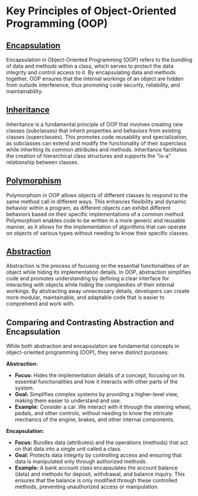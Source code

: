 # Key Principles of Object-Oriented Programming (OOP)

## [Encapsulation](Encapsulation.md)
Encapsulation in Object-Oriented Programming (OOP) refers to the bundling of data and methods within a class, which serves to protect the data integrity and control access to it. By encapsulating data and methods together, OOP ensures that the internal workings of an object are hidden from outside interference, thus promoting code security, reliability, and maintainability.

## [Inheritance](Inheritance.md)
Inheritance is a fundamental principle of OOP that involves creating new classes (subclasses) that inherit properties and behaviors from existing classes (superclasses). This promotes code reusability and specialization, as subclasses can extend and modify the functionality of their superclass while inheriting its common attributes and methods. Inheritance facilitates the creation of hierarchical class structures and supports the "is-a" relationship between classes.

## [Polymorphism](Polymorphism.md)
Polymorphism in OOP allows objects of different classes to respond to the same method call in different ways. This enhances flexibility and dynamic behavior within a program, as different objects can exhibit different behaviors based on their specific implementations of a common method. Polymorphism enables code to be written in a more generic and reusable manner, as it allows for the implementation of algorithms that can operate on objects of various types without needing to know their specific classes.

## [Abstraction](Abstraction.md)
Abstraction is the process of focusing on the essential functionalities of an object while hiding its implementation details. In OOP, abstraction simplifies code and promotes understanding by defining a clear interface for interacting with objects while hiding the complexities of their internal workings. By abstracting away unnecessary details, developers can create more modular, maintainable, and adaptable code that is easier to comprehend and work with.


## **Comparing and Contrasting Abstraction and Encapsulation**

While both abstraction and encapsulation are fundamental concepts in object-oriented programming (OOP), they serve distinct purposes:

**Abstraction:**

- **Focus:** Hides the implementation details of a concept, focusing on its essential functionalities and how it interacts with other parts of the system.
- **Goal:** Simplifies complex systems by providing a higher-level view, making them easier to understand and use.
- **Example:** Consider a car. We interact with it through the steering wheel, pedals, and other controls, without needing to know the intricate mechanics of the engine, brakes, and other internal components.

**Encapsulation:**

- **Focus:** Bundles data (attributes) and the operations (methods) that act on that data into a single unit called a class.
- **Goal:** Protects data integrity by controlling access and ensuring that data is manipulated only through authorized methods.
- **Example:** A bank account class encapsulates the account balance (data) and methods for deposit, withdrawal, and balance inquiry. This ensures that the balance is only modified through these controlled methods, preventing unauthorized access or manipulation.
